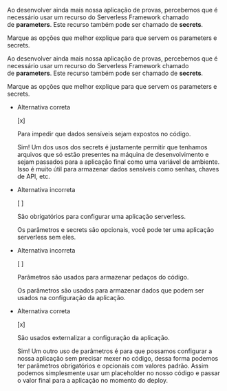 Ao desenvolver ainda mais nossa aplicação de provas, percebemos que é necessário usar um recurso do Serverless Framework chamado de **parameters**. Este recurso também pode ser chamado de **secrets**.

Marque as opções que melhor explique para que servem os parameters e secrets.

Ao desenvolver ainda mais nossa aplicação de provas, percebemos que é necessário usar um recurso do Serverless Framework chamado de **parameters**. Este recurso também pode ser chamado de **secrets**.

Marque as opções que melhor explique para que servem os parameters e secrets.

- Alternativa correta
    
    [x] 
    
    Para impedir que dados sensíveis sejam expostos no código.
    
    Sim! Um dos usos dos secrets é justamente permitir que tenhamos arquivos que só estão presentes na máquina de desenvolvimento e sejam passados para a aplicação final como uma variável de ambiente. Isso é muito útil para armazenar dados sensíveis como senhas, chaves de API, etc.
    
- Alternativa incorreta
    
    [ ] 
    
    São obrigatórios para configurar uma aplicação serverless.
    
    Os parâmetros e secrets são opcionais, você pode ter uma aplicação serverless sem eles.
    
- Alternativa incorreta
    
    [ ] 
    
    Parâmetros são usados para armazenar pedaços do código.
    
    Os parâmetros são usados para armazenar dados que podem ser usados na configuração da aplicação.
    
- Alternativa correta
    
    [x] 
    
    São usados externalizar a configuração da aplicação.
    
    Sim! Um outro uso de parâmetros é para que possamos configurar a nossa aplicação sem precisar mexer no código, dessa forma podemos ter parâmetros obrigatórios e opcionais com valores padrão. Assim podemos simplesmente usar um placeholder no nosso código e passar o valor final para a aplicação no momento do deploy.
